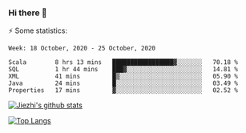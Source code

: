### Hi there 👋

⚡ Some statistics:

<!--START_SECTION:waka-->
```text
Week: 18 October, 2020 - 25 October, 2020

Scala        8 hrs 13 mins   █████████████████▓░░░░░░░   70.18 % 
SQL          1 hr 44 mins    ███▓░░░░░░░░░░░░░░░░░░░░░   14.81 % 
XML          41 mins         █▒░░░░░░░░░░░░░░░░░░░░░░░   05.90 % 
Java         24 mins         █░░░░░░░░░░░░░░░░░░░░░░░░   03.49 % 
Properties   17 mins         ▓░░░░░░░░░░░░░░░░░░░░░░░░   02.52 % 
```
<!--END_SECTION:waka-->

[![Jiezhi's github stats](https://github-readme-stats.vercel.app/api?username=Jiezhi&show_icons=true)](https://github.com/Jiezhi/github-readme-stats)

[![Top Langs](https://github-readme-stats.vercel.app/api/top-langs/?username=Jiezhi&hide=javascript,html)](https://github.com/Jiezhi/github-readme-stats)
<!--
**Jiezhi/Jiezhi** is a ✨ _special_ ✨ repository because its `README.md` (this file) appears on your GitHub profile.

Here are some ideas to get you started:

- 🔭 I’m currently working on ...
- 🌱 I’m currently learning ...
- 👯 I’m looking to collaborate on ...
- 🤔 I’m looking for help with ...
- 💬 Ask me about ...
- 📫 How to reach me: ...
- 😄 Pronouns: ...
- ⚡ Fun fact: ...
-->


